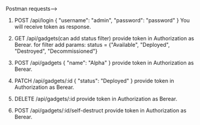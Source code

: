 Postman requests-->

1) POST /api/login
	{
    	"username": "admin",
    	"password": "password"
	}
You will receive token as response.

2) GET /api/gadgets(can add status filter)
	provide token in Authorization as Berear.
	for filter add params:
		status = {"Available", "Deployed", "Destroyed", "Decommissioned"}

3) POST /api/gadgets
	{
    	"name": "Alpha"
	}
	provide token in Authorization as Berear.


4) PATCH /api/gadgets/:id
	{
    	"status": "Deployed"
	}
	provide token in Authorization as Berear.

5) DELETE /api/gadgets/:id
	provide token in Authorization as Berear.

6) POST /api/gadgets/:id/self-destruct
	provide token in Authorization as Berear.
